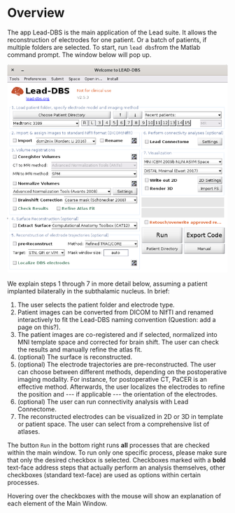 # Overview

The app Lead-DBS is the main application of the Lead suite. It allows the reconstruction of electrodes for one patient. Or a batch of patients, if multiple folders are selected. To start, run `lead dbs`from the Matlab command prompt. The window below will pop up.

![Main window of Lead-DBS](<../.gitbook/assets/0Overview (1).png>)

We explain steps 1 through 7 in more detail below, assuming a patient implanted bilaterally in the subthalamic nucleus. In brief:

1. The user selects the patient folder and electrode type.&#x20;
2. Patient images can be converted from DICOM to NIfTI and renamed interactively to fit the Lead-DBS naming convention (Question: add a page on this?).&#x20;
3. The patient images are co-registered and if selected, normalized into MNI template space and corrected for brain shift. The user can check the results and manually refine the atlas fit.&#x20;
4. (optional) The surface is reconstructed.&#x20;
5. (optional) The electrode trajectories are pre-reconstructed. The user can choose between different methods, depending on the postoperative imaging modality. For instance, for postoperative CT, PaCER is an effective method. Afterwards, the user localizes the electrodes to refine the position and --- if applicable --- the orientation of the electrodes.
6. (optional) The user can run connectivity analysis with Lead Connectome.
7. The reconstructed electrodes can be visualized in 2D or 3D in template or patient space. The user can select from a comprehensive list of atlases.

The button `Run` in the bottom right runs **all** processes that are checked within the main window. To run only one specific process, please make sure that only the desired checkbox is selected. Checkboxes marked with a **bold** text-face address steps that actually perform an analysis themselves, other checkboxes (standard text-face) are used as options within certain processes.

Hovering over the checkboxes with the mouse will show an explanation of each element of the Main Window.&#x20;
